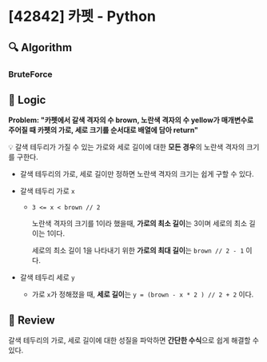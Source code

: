 # [42842] 카펫 - Python

## :mag: Algorithm

### BruteForce

## :round_pushpin: Logic

**Problem: "카펫에서 갈색 격자의 수 brown, 노란색 격자의 수 yellow가 매개변수로 주어질 때 카펫의 가로, 세로 크기를 순서대로 배열에 담아 return"**

💡 갈색 테두리가 가질 수 있는 가로와 세로 길이에 대한 **모든 경우**의 노란색 격자의 크기를 구한다.

- 갈색 테두리의 가로, 세로 길이만 정하면 노란색 격자의 크기는 쉽게 구할 수 있다.

- 갈색 테두리 가로 `x`

  - `3 <= x < brown // 2`

    노란색 격자의 크기를 1이라 했을때, **가로의 최소 길이**는 3이며 세로의 최소 길이는 1이다.

    세로의 최소 길이 1을 나타내기 위한 **가로의 최대 길이**는 `brown // 2 - 1` 이다.

- 갈색 테두리 세로 `y`

  - 가로 `x`가 정해졌을 때, **세로 길이**는 `y = (brown - x * 2 ) // 2 + 2` 이다.

## :memo: Review

갈색 테두리의 가로, 세로 길이에 대한 성질을 파악하면 **간단한 수식**으로 쉽게 해결할 수 있다.